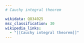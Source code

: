 ```yaml
---
# Cauchy integral theorem

wikidata: Q834025
msc_classification: 30
wikipedia_links:
  - "[[Cauchy integral theorem]]"
---
```

